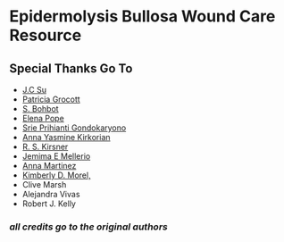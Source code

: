 # Epidermolysis Bullosa Wound Care Resource

## Special Thanks Go To
  * [J.C Su](mailto:john.su@rch.org.au)
  * [Patricia Grocott](patricia.grocott@kcl.ac.uk)
  * [S. Bohbot](claudine.blanchet-bardon@sls.ap-hop-paris.fr)
  * [Elena Pope](Elena.pope@sickkids.ca.)
  * [Srie Prihianti Gondokaryono](prihianti@gmail.com)
  * [Anna Yasmine Kirkorian](kirkorianmd@gmail.com)
  * [R. S. Kirsner](Rkirsner@miami.edu)
  * [Jemima E Mellerio](emima.mellerio@kcl.ac.uk)
  * [Anna Martinez](Anna.martinez@gosh.nhs.uk)
  * [Kimberly D. Morel,](km208@cumc.columbia.edu)
  * Clive Marsh
  * Alejandra Vivas
  * Robert J. Kelly

### *all credits go to the original authors*
